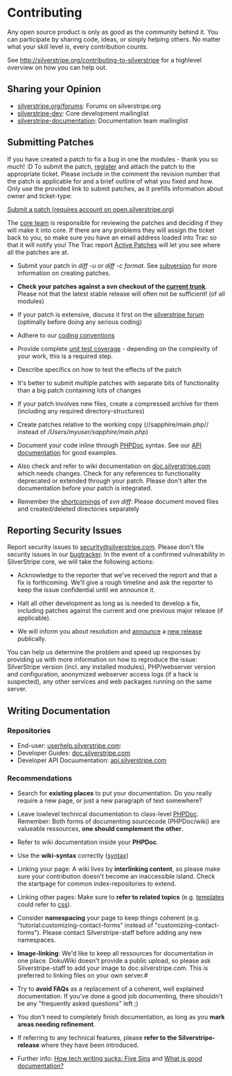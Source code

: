 # Contributing

Any open source product is only as good as the 
community behind it. You can participate by sharing 
code, ideas, or simply helping others. No matter what 
your skill level is, every contribution counts.

See http://silverstripe.org/contributing-to-silverstripe for a highlevel overview
on how you can help out.

## Sharing your Opinion

*  [silverstripe.org/forums](http://silverstripe.org/forums): Forums on silverstripe.org
*  [silverstripe-dev](http://groups.google.com/group/silverstripe-dev): Core development mailinglist
*  [silverstripe-documentation](http://groups.google.com/group/silverstripe-documentation): Documentation team
mailinglist


## Submitting Patches

If you have created a patch to fix a bug in one the modules - thank you so much! :D To submit the patch,
[register](http://open.silverstripe.com/register) and attach the patch to the appropriate ticket. Please include in the
comment the revision number that the patch is applicable for and a brief outline of what you fixed and how. 
Only use the provided link to submit patches, as it prefills information about owner and ticket-type:

[Submit a patch (requires account on
open.silverstripe.org)](http://open.silverstripe.com/newticket?field_type=patch&field_owner=ischommer&attachment=1)

The [core team](contributors) is responsible for reviewing the patches and deciding if they will make it into core.  If
there are any problems they will assign the ticket back to you, so make sure you have an email address loaded into Trac
so that it will notify you! The Trac report [Active Patches](http://open.silverstripe.com/report/10) will let you see
where all the patches are at.

*  Submit your patch in *diff -u* or *diff -c format*. See [subversion](subversion) for more information on creating
patches.

*  **Check your patches against a svn checkout of the [current trunk](http://open.silverstripe.com/browser/modules)**. 
Please not that the latest stable release will often not be sufficient! (of all modules)

*  If your patch is extensive, discuss it first on the [silverstripe
forum]([[http///www.silverstripe.com/silverstripe-forum/) (optimally before doing any serious coding)

*  Adhere to our [coding conventions](http://doc.silverstripe.com/doku.php?id=coding-conventions)
*  Provide complete [unit test coverage](testing-guide) - depending on the complexity of your work, this is a required
step.

*  Describe specifics on how to test the effects of the patch
*  It's better to submit multiple patches with separate bits of functionality than a big patch containing lots of
changes

*  If your patch involves new files, create a compressed archive for them (including any required directory-structures)
*  Create patches relative to the working copy (//sapphire/main.php// instead of */Users/myuser/sapphire/main.php*)
*  Document your code inline through [PHPDoc](http://en.wikipedia.org/wiki/PHPDoc) syntax. See our [API
documentation](http://api.silverstripe.org/trunk) for good examples.

*  Also check and refer to wiki documentation on [doc.silverstripe.com](http://doc.silverstripe.com ) which needs
changes. Check for any references to functionality deprecated or extended through your patch. Please don't alter the
documentation before your patch is integrated.

*  Remember the [shortcomings](http://subversion.tigris.org/project_tasks.html#svn-augmented-diff) of *svn diff*: Please
document moved files and created/deleted directories separately

## Reporting Security Issues

Report security issues to [security@silverstripe.com](mailto/security@silverstripe.com). Please don't file security
issues in our [bugtracker](http://open.silverstripe.org). In the event of a confirmed vulnerability in SilverStripe
core, we will take the following actions:

*  Acknowledge to the reporter that we’ve received the report and that a fix is forthcoming. We’ll give a rough
timeline and ask the reporter to keep the issue confidential until we announce it.

*  Halt all other development as long as is needed to develop a fix, including patches against the current and one
previous major release (if applicable).

*  We will inform you about resolution and [announce](http://groups.google.com/group/silverstripe-announce) a [new
release](http://silverstripe.org/security-releases/) publically.

You can help us determine the problem and speed up responses by providing us with more information on how to reproduce
the issue: SilverStripe version (incl. any installed modules), PHP/webserver version and configuration, anonymized
webserver access logs (if a hack is suspected), any other services and web packages running on the same server.

## Writing Documentation

### Repositories

*  End-user: [userhelp.silverstripe.com](http://userhelp.silverstripe.com): 
*  Developer Guides: [doc.silverstripe.com](http://doc.silverstripe.com)
*  Developer API Docuumentation: [api.silverstripe.com](http://api.silverstripe.com)

### Recommendations

*  Search for **existing places** to put your documentation. Do you really require a new page, or just a new paragraph
of text somewhere?

*  Leave lowlevel technical documentation to class-level [PHPDoc](http://en.wikipedia.org/wiki/PHPDoc). Remember: Both
forms of documenting sourcecode (PHPDoc/wiki) are valueable ressources, **one should complement the other**.

*  Refer to wiki documentation inside your **PHPDoc**.
*  Use the **wiki-syntax** correctly ([syntax](wiki/syntax))
*  Linking your page: A wiki lives by **interlinking content**, so please make sure your contribution doesn't become an
inaccessible island. Check the startpage for common index-repositories to extend.

*  Linking other pages: Make sure to **refer to related topics** (e.g. [templates](templates) could refer to
[css](css)).

*  Consider **namespacing** your page to keep things coherent (e.g. "tutorial:customizing-contact-forms" instead of
"customizing-contact-forms"). Please contact Silverstripe-staff before adding any new namespaces.

*  **Image-linking**: We'd like to keep all ressources for documentation in one place. DokuWiki doesn't provide a public
upload, so please ask Silverstripe-staff to add your image to doc.silverstripe.com. This is preferred to linking files
on your own server.#

*  Try to **avoid FAQs** as a replacement of a coherent, well explained documentation. If you've done a good job
documenting, there shouldn't be any "frequently asked questions" left ;)

*  You don't need to completely finish documentation, as long as you **mark areas needing refinement**.
*  If referring to any technical features, please **refer to the Silverstripe-release** where they have been introduced.
*  Further info: [How tech writing sucks: Five
Sins](http://www.slash7.com/articles/2006/11/15/tech-writing-the-five-sins) and [What is good
documentation?](http://www.techscribe.co.uk/techw/whatis.htm)